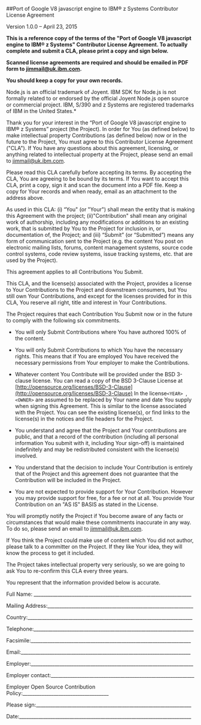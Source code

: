 ##Port of Google V8 javascript engine to IBM® z Systems Contributor License Agreement

Version 1.0.0 – April 23, 2015

**This is a reference copy of the terms of the "Port of Google V8 javascript engine to IBM® z Systems" Contributor License Agreement. To actually complete and submit a CLA, please print a copy and sign below.**

**Scanned license agreements are required and should be emailed in PDF form to [jimmail@uk.ibm.com](mailto:jimmail@uk.ibm.com).**

**You should keep a copy for your own records.**

Node.js is an official trademark of Joyent. IBM SDK for Node.js is not formally related to or endorsed by the official Joyent Node.js open source or commercial project. IBM, S/390 and z Systems are registered trademarks of IBM in the United States.*

Thank you for your interest in the “Port of Google V8 javascript engine to IBM® z Systems” project (the Project). In order for You (as defined below) to make intellectual property Contributions (as defined below) now or in the future to the Project, You must agree to this Contributor License Agreement ("CLA"). If You have any questions about this agreement, licensing, or anything related to intellectual property at the Project, please send an email to [jimmail@uk.ibm.com](mailto:jimmail@uk.ibm.com).

Please read this CLA carefully before accepting its terms. By accepting the CLA, You are agreeing to be bound by its terms. If You want to accept this CLA, print a copy, sign it and scan the document into a PDF file. Keep a copy for Your records and when ready, email as an attachment to the address above.

As used in this CLA: (i) “You" (or "Your") shall mean the entity that is making this Agreement with the project; (ii)"Contribution" shall mean any original work of authorship, including any modifications or additions to an existing work, that is submitted by You to the Project for inclusion in, or documentation of, the Project; and (iii) “Submit” (or “Submitted”) means any form of communication sent to the Project (e.g. the content You post on electronic mailing lists, forums, content management systems, source code control systems, code review systems, issue tracking systems, etc. that are used by the Project).

This agreement applies to all Contributions You Submit.

This CLA, and the license(s) associated with the Project, provides a license to Your Contributions to the Project and downstream consumers, but You still own Your Contributions, and except for the licenses provided for in this CLA, You reserve all right, title and interest in Your Contributions.

The Project requires that each Contribution You Submit now or in the future to comply with the following six commitments.

* You will only Submit Contributions where You have authored 100% of the content.

* You will only Submit Contributions to which You have the necessary rights. This means that if You are employed You have received the necessary permissions from Your employer to make the Contributions.

* Whatever content You Contribute will be provided under the BSD 3-clause license. You can read a copy of the BSD 3-Clause License at  [http://opensource.org/licenses/BSD-3-Clause](http://opensource.org/licenses/BSD-3-Clause) In the license```<YEAR> ```, ```<OWNER>``` are assumed to be replaced by Your name and date You supply when signing this Agreement. This is similar to the license associated with the Project. You can see the existing license(s), or find links to the license(s) in the notices and file headers for the Project.

* You understand and agree that the Project and Your contributions are public, and that a record of the contribution (including all personal information You submit with it, including Your sign-off) is maintained indefinitely and may be redistributed consistent with the license(s) involved.

* You understand that the decision to include Your Contribution is entirely that of the Project and this agreement does not guarantee that the Contribution will be included in the Project.

* You are not expected to provide support for Your Contribution. However you may provide support for free, for a fee or not at all. You provide Your Contribution on an "AS IS" BASIS as stated in the License.

You will promptly notify the Project if You become aware of any facts or circumstances that would make these commitments inaccurate in any way. To do so, please send an email to [jimmail@uk.ibm.com](mailto:jimmail@uk.ibm.com).

If You think the Project could make use of content which You did not author, please talk to a committer on the Project. If they like Your idea, they will know the process to get it included.

The Project takes intellectual property very seriously, so we are going to ask You to re-confirm this CLA every three years.

You represent that the information provided below is accurate.

Full Name: __________________________________________________________________

Mailing Address:_____________________________________________________________

Country:_____________________________________________________________________

Telephone:___________________________________________________________________

Facsimile:___________________________________________________________________

Email:_______________________________________________________________________

Employer:____________________________________________________________________

Employer contact:____________________________________________________________

Employer Open Source Contribution Policy:____________________________________

Please sign:_________________________________________________________________

Date:________________________________________________________________________
